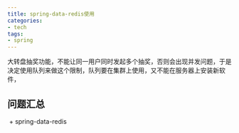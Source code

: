 ```yaml
---
title: spring-data-redis使用
categories:
- tech
tags:
- spring
---
```


<!-- more -->

大转盘抽奖功能，不能让同一用户同时发起多个抽奖，否则会出现并发问题，于是决定使用队列来做这个限制，队列要在集群上使用，又不能在服务器上安装新软件，

## 问题汇总

​	+ spring-data-redis